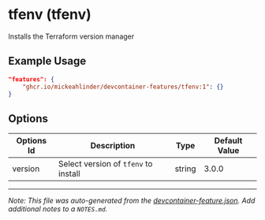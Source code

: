 
# tfenv (tfenv)

Installs the Terraform version manager

## Example Usage

```json
"features": {
    "ghcr.io/mickeahlinder/devcontainer-features/tfenv:1": {}
}
```

## Options

| Options Id | Description | Type | Default Value |
|-----|-----|-----|-----|
| version | Select version of `tfenv` to install | string | 3.0.0 |



---

_Note: This file was auto-generated from the [devcontainer-feature.json](https://github.com/mickeahlinder/devcontainer-features/blob/main/src/tfenv/devcontainer-feature.json).  Add additional notes to a `NOTES.md`._
